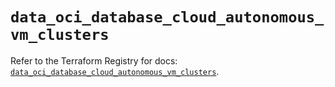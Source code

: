 # `data_oci_database_cloud_autonomous_vm_clusters`

Refer to the Terraform Registry for docs: [`data_oci_database_cloud_autonomous_vm_clusters`](https://registry.terraform.io/providers/hashicorp/oci/7.19.0/docs/data-sources/database_cloud_autonomous_vm_clusters).
